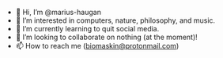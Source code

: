- 👋 Hi, I’m @marius-haugan
- 👀 I’m interested in computers, nature, philosophy, and music.
- 🌱 I’m currently learning to quit social media.
- 💞️ I’m looking to collaborate on nothing (at the moment)!
- 📫 How to reach me (biomaskin@protonmail.com)

<!---
marius-haugan/marius-haugan is a ✨ special ✨ repository because its `README.md` (this file) appears on your GitHub profile.
You can click the Preview link to take a look at your changes.
--->
